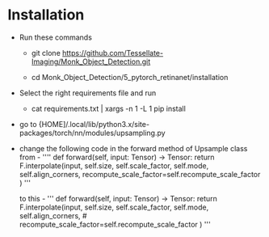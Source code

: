 # Installation

 - Run these commands
     
     - git clone https://github.com/Tessellate-Imaging/Monk_Object_Detection.git
     
     - cd Monk_Object_Detection/5_pytorch_retinanet/installation
     
 - Select the right requirements file and run
 
     - cat requirements.txt | xargs -n 1 -L 1 pip install
 
 - go to {HOME]/.local/lib/python3.x/site-packages/torch/nn/modules/upsampling.py
 
 - change the following code in the forward method of Upsample class from -
   ''''
      def forward(self, input: Tensor) -> Tensor:
        return F.interpolate(input, self.size, self.scale_factor, self.mode, self.align_corners,
          recompute_scale_factor=self.recompute_scale_factor
      )
   '''

   to this -
   '''
      def forward(self, input: Tensor) -> Tensor:
        return F.interpolate(input, self.size, self.scale_factor, self.mode, self.align_corners,
          #  recompute_scale_factor=self.recompute_scale_factor
       )
   '''
